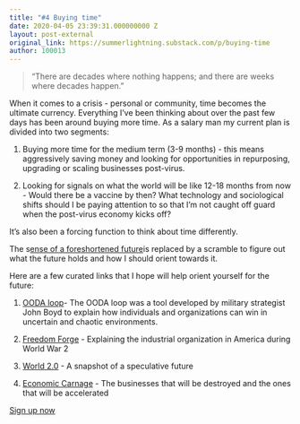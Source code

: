 ```yaml
---
title: "#4 Buying time"
date: 2020-04-05 23:39:31.000000000 Z
layout: post-external
original_link: https://summerlightning.substack.com/p/buying-time
author: 100013
---
```


> “There are decades where nothing happens; and there are weeks where decades happen.”

When it comes to a crisis - personal or community, time becomes the ultimate currency. Everything I’ve been thinking about over the past few days has been around buying more time. As a salary man my current plan is divided into two segments:  

1. Buying more time for the medium term (3-9 months) - this means aggressively saving money and looking for opportunities in repurposing, upgrading or scaling businesses post-virus.

2. Looking for signals on what the world will be like 12-18 months from now - Would there be a vaccine by then? What technology and sociological shifts should I be paying attention to so that I’m not caught off guard when the post-virus economy kicks off?   

It’s also been a forcing function to think about time differently.  

The s[ense of a foreshortened future](https://www.ncbi.nlm.nih.gov/pmc/articles/PMC4166378/)is replaced by a scramble to figure out what the future holds and how I should orient towards it.   

Here are a few curated links that I hope will help orient yourself for the future:

1. [OODA loop](https://taylorpearson.me/ooda-loop/)- The OODA loop was a tool developed by military strategist John Boyd to explain how individuals and organizations can win in uncertain and chaotic environments. 

2. [Freedom Forge](https://www.amazon.com/Freedoms-Forge-American-Business-Produced/dp/0812982045) - Explaining the industrial organization in America during World War 2

3. [World 2.0](https://marginalrevolution.com/marginalrevolution/2020/04/world-2-0-there-are-decades-where-nothing-happens-and-weeks-where-decades-happen.html) - A snapshot of a speculative future 

4. [Economic Carnage](https://www.rationally-exuberant.com/blog-1/economic-carnage) - The businesses that will be destroyed and the ones that will be accelerated 

[Sign up now](https://summerlightning.substack.com/subscribe?)

